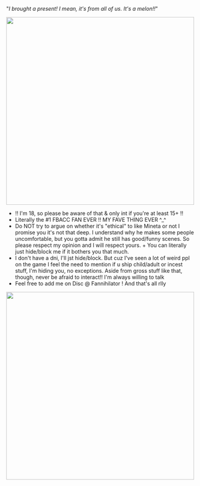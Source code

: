 "*I brought a present! I mean, it's from all of us. It's a melon!!*"

<img src="https://preview.redd.it/czrfj85rblz01.jpg?width=1080&crop=smart&auto=webp&s=26635ed31d021ab3d08ba7eb0673c72e78ac630e" width="500" />

- !! I'm 18, so please be aware of that & only int if you're at least 15+ !!
- Literally the #1 FBACC FAN EVER !! MY FAVE THING EVER ^_^ 
- Do NOT try to argue on whether it's "ethical" to like Mineta or not I promise you it's not that deep. I understand why he makes some people uncomfortable, but you gotta admit he still has good/funny scenes. So please respect my opinion and I will respect yours. + You can literally just hide/block me if it bothers you that much.
- I don't have a dni, I'll jst hide/block. But cuz I've seen a lot of weird ppl on the game I feel the need to mention if u ship child/adult or incest stuff, I'm hiding you, no exceptions. Aside from gross stuff like that, though, never be afraid to interact!! I'm always willing to talk
- Feel free to add me on Disc @ Fannihilator ! And that's all rlly 
<img src="https://file.garden/Zgb3pBYz2m6JmruU/now%20im%20considering.png" width="500" />
